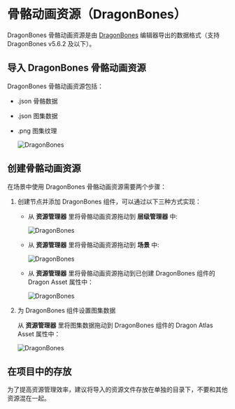# 骨骼动画资源（DragonBones）

DragonBones 骨骼动画资源是由 [DragonBones](http://dragonbones.com/) 编辑器导出的数据格式（支持 DragonBones v5.6.2 及以下）。

## 导入 DragonBones 骨骼动画资源

DragonBones 骨骼动画资源包括：

- .json 骨骼数据
- .json 图集数据
- .png 图集纹理

  ![DragonBones](dragonbones/import.png)

## 创建骨骼动画资源

在场景中使用 DragonBones 骨骼动画资源需要两个步骤：

1. 创建节点并添加 DragonBones 组件，可以通过以下三种方式实现：

   - 从 **资源管理器** 里将骨骼动画资源拖动到 **层级管理器** 中:

      ![DragonBones](dragonbones/create_1.png) 

   - 从 **资源管理器** 里将骨骼动画资源拖动到 **场景** 中:

      ![DragonBones](dragonbones/create_2.png)

   - 从 **资源管理器** 里将骨骼动画资源拖动到已创建 DragonBones 组件的 Dragon Asset 属性中：

      ![DragonBones](dragonbones/create_3.png)

2. 为 DragonBones 组件设置图集数据

    从 **资源管理器** 里将图集数据拖动到 DragonBones 组件的 Dragon Atlas Asset 属性中：

      ![DragonBones](dragonbones/set_atlas.png)

## 在项目中的存放

为了提高资源管理效率，建议将导入的资源文件存放在单独的目录下，不要和其他资源混在一起。
